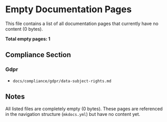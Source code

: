 # Empty Documentation Pages

This file contains a list of all documentation pages that currently have no content (0 bytes).

**Total empty pages: 1**

## Compliance Section

### Gdpr
- `docs/compliance/gdpr/data-subject-rights.md`


## Notes

All listed files are completely empty (0 bytes). These pages are referenced in the navigation structure (`mkdocs.yml`) but have no content yet.
